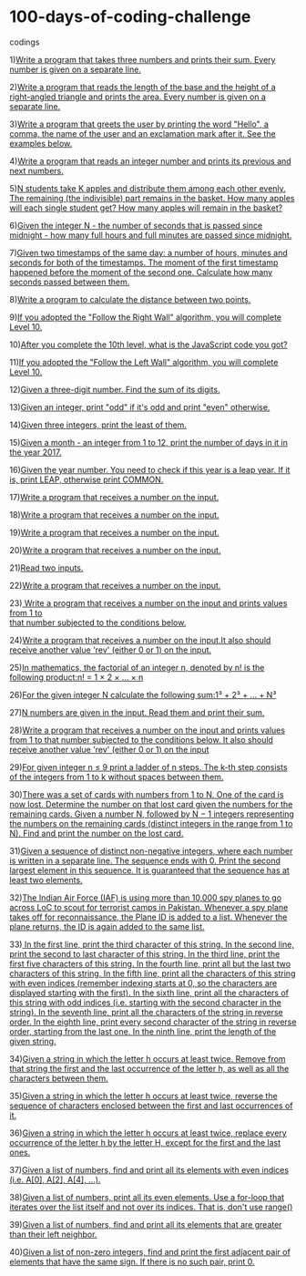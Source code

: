 # 100-days-of-coding-challenge
codings

1)[Write a program that takes three numbers and prints their sum. Every number is given on a separate line.](Day01.md)

2)[Write a program that reads the length of the base and the height of a right-angled triangle and prints the area. Every number is given on a separate line.](Day02.md)

3)[Write a program that greets the user by printing the word "Hello", a comma, the name of the user and an exclamation mark after it. See the examples below.](Day03.md)

4)[Write a program that reads an integer number and prints its previous and next numbers. ](Day04.md)

5)[N students take K apples and distribute them among each other evenly. The remaining (the indivisible) part remains in the basket. How many apples will each single student get? How many apples will remain in the basket?](Day05.md)

6)[Given the integer N - the number of seconds that is passed since midnight - how many full hours and full minutes are passed since midnight.](Day06.md)

7)[Given two timestamps of the same day: a number of hours, minutes and seconds for both of the timestamps. The moment of the first timestamp happened before the moment of the second one. Calculate how many seconds passed between them.](Day07.md)

8)[Write a program to calculate the distance between two points.](Day08.md)

9)[If you adopted the "Follow the Right Wall" algorithm, you will complete Level 10.](Day09.md)

10)[After you complete the 10th level, what is the JavaScript code you got?](Day10.md)

11)[If you adopted the "Follow the Left Wall" algorithm, you will complete Level 10.](Day11.md)

12)[Given a three-digit number. Find the sum of its digits.](Day12.md)

13)[Given an integer, print "odd" if it's odd and print "even" otherwise.](Day13.md)

14)[Given three integers, print the least of them.](Day14.md)

15)[Given a month - an integer from 1 to 12, print the number of days in it in the year 2017.](Day15.md)

16)[Given the year number. You need to check if this year is a leap year. If it is, print LEAP, otherwise print COMMON.](Day16.md)

17)[Write a program that receives a number on the input.](Day17.md)

18)[Write a program that receives a number on the input.](Day18.md)

19)[Write a program that receives a number on the input.](Day19.md)

20)[Write a program that receives a number on the input.](Day20.md)

21)[Read two inputs.](Day21.md)

22)[Write a program that receives a number on the input.](Day22.md)

23)[ Write a program that receives a number on the input and prints values from 1 to   
that number subjected to the conditions below.](Day23.md)

24)[Write a program that receives a number on the input.It also should receive another value 'rev'  (either 0 or 1) on the input.](Day24.md) 

25)[In mathematics, the factorial of an integer n, denoted by n! is the following product:n! = 1 × 2 × … × n](Day25.md)

26)[For the given integer N calculate the following sum:1³ + 2³ + ... + N³](Day26.md)

27)[N numbers are given in the input. Read them and print their sum.](Day27.md)

28)[Write a program that receives a number on the input and prints values from 1 to that number subjected to the conditions below. 
It also should receive another value 'rev' (either 0 or 1) on the input](Day28.md)

29)[For given integer n ≤ 9 print a ladder of n steps. The k-th step consists of the integers from 1 to k without spaces between them.](Day29.md)

30)[There was a set of cards with numbers from 1 to N. One of the card is now lost. Determine the number on that lost card given the numbers for the remaining cards.
Given a number N, followed by N − 1 integers representing the numbers on the remaining cards (distinct integers in the range from 1 to N). Find and print the number on the lost card.](Day30.md)

31)[Given a sequence of distinct non-negative integers, where each number is written in a separate line. The sequence ends with 0. Print the second largest element in this sequence. It is guaranteed that the sequence has at least two elements.](Day31.md)

32)[The Indian Air Force (IAF)  is using more than 10,000 spy planes to go across LoC to scout for terrorist camps in Pakistan. Whenever a spy plane takes off for reconnaissance, the Plane ID is added to a list. Whenever the plane returns, the ID is again added to the same list. ](Day32.md)  

33)[
In the first line, print the third character of this string.
In the second line, print the second to last character of this string.
In the third line, print the first five characters of this string.
In the fourth line, print all but the last two characters of this string.
In the fifth line, print all the characters of this string with even indices (remember indexing starts at 0, so the characters are displayed starting with the first).
In the sixth line, print all the characters of this string with odd indices (i.e. starting with the second character in the string).
In the seventh line, print all the characters of the string in reverse order.
In the eighth line, print every second character of the string in reverse order, starting from the last one.
In the ninth line, print the length of the given string.](Day33.md)

34)[Given a string in which the letter h occurs at least twice. Remove from that string the first and the last occurrence of the letter h, as well as all the characters between them.](Day34.md)

35)[Given a string in which the letter h occurs at least twice, reverse the sequence of characters enclosed between the first and last occurrences of it.](Day35.md)

36)[Given a string in which the letter h occurs at least twice, replace every occurrence of the letter h by the letter H, except for the first and the last ones.](Day36.md)

37)[Given a list of numbers, find and print all its elements with even indices (i.e. A[0], A[2], A[4], ...).](Day37.md)

38)[Given a list of numbers, print all its even elements. Use a for-loop that iterates over the list itself and not over its indices. That is, don't use range()](Day38.md)

39)[Given a list of numbers, find and print all its elements that are greater than their left neighbor.](Day39.md)

40)[Given a list of non-zero integers, find and print the first adjacent pair of elements that have the same sign. If there is no such pair, print 0.](Day40.md)



